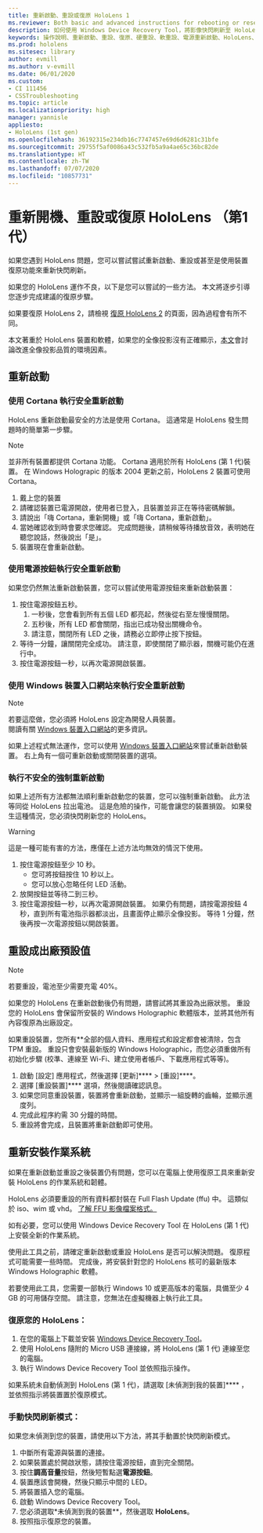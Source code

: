 ```yaml
---
title: 重新啟動、重設或復原 HoloLens 1
ms.reviewer: Both basic and advanced instructions for rebooting or resetting your HoloLens.
description: 如何使用 Windows Device Recovery Tool，將影像快閃刷新至 HoloLens 第 1 代。
keywords: 操作說明、重新啟動、重設、復原、硬重設、軟重設、電源重新啟動、HoloLens、關機、wdrt、Windows Device Recovery Tool
ms.prod: hololens
ms.sitesec: library
author: evmill
ms.author: v-evmill
ms.date: 06/01/2020
ms.custom:
- CI 111456
- CSSTroubleshooting
ms.topic: article
ms.localizationpriority: high
manager: yannisle
appliesto:
- HoloLens (1st gen)
ms.openlocfilehash: 36192315e234db16c7747457e69d6d6281c31bfe
ms.sourcegitcommit: 29755f5af0086a43c532fb5a9a4ae65c36bc82de
ms.translationtype: HT
ms.contentlocale: zh-TW
ms.lasthandoff: 07/07/2020
ms.locfileid: "10857731"
---
```

# 重新開機、重設或復原 HoloLens （第1代）

如果您遇到 HoloLens 問題，您可以嘗試嘗試重新啟動、重設或甚至是使用裝置復原功能來重新快閃刷新。

如果您的 HoloLens 運作不良，以下是您可以嘗試的一些方法。  本文將逐步引導您逐步完成建議的復原步驟。

如果要復原 HoloLens 2，請檢視 [復原 HoloLens 2](https://docs.microsoft.com/hololens/hololens-recovery) 的頁面，因為過程會有所不同。

本文著重於 HoloLens 裝置和軟體，如果您的全像投影沒有正確顯示，[本文](hololens-environment-considerations.md)會討論改進全像投影品質的環境因素。

## 重新啟動

### 使用 Cortana 執行安全重新啟動

HoloLens 重新啟動最安全的方法是使用 Cortana。 這通常是 HoloLens 發生問題時的簡單第一步驟。 

> [!NOTE]
> 並非所有裝置都提供 Cortana 功能。 Cortana 適用於所有 HoloLens (第 1 代)裝置。
> 在 Windows Holograpic 的版本 2004 更新之前，HoloLens 2 裝置可使用 Cortana。

1. 戴上您的裝置
1. 請確認裝置已電源開啟，使用者已登入，且裝置並非正在等待密碼解鎖。
1. 請說出「嗨 Cortana，重新開機」或「嗨 Cortana，重新啟動」。
1. 當她確認收到時會要求您確認。 完成問題後，請稍候等待播放音效，表明她在聽您說話，然後說出「是」。
1. 裝置現在會重新啟動。

### 使用電源按鈕執行安全重新啟動

如果您仍然無法重新啟動裝置，您可以嘗試使用電源按鈕來重新啟動裝置：

1. 按住電源按鈕五秒。
   1. 一秒後，您會看到所有五個 LED 都亮起，然後從右至左慢慢關閉。
   1. 五秒後，所有 LED 都會關閉，指出已成功發出關機命令。
   1. 請注意，關閉所有 LED 之後，請務必立即停止按下按鈕。
1. 等待一分鐘，讓關閉完全成功。 請注意，即使關閉了顯示器，關機可能仍在進行中。
1. 按住電源按鈕一秒，以再次電源開啟裝置。

### 使用 Windows 裝置入口網站來執行安全重新啟動

> [!NOTE]
> 若要這麼做，您必須將 HoloLens 設定為開發人員裝置。  
> 閱讀有關 [Windows 裝置入口網站](https://docs.microsoft.com/windows/mixed-reality/using-the-windows-device-portal)的更多資訊。

如果上述程式無法運作，您可以使用 [Windows 裝置入口網站](https://docs.microsoft.com/windows/mixed-reality/using-the-windows-device-portal)來嘗試重新啟動裝置。 右上角有一個可重新啟動或關閉裝置的選項。

### 執行不安全的強制重新啟動

如果上述所有方法都無法順利重新啟動您的裝置，您可以強制重新啟動。 此方法等同從 HoloLens 拉出電池。  這是危險的操作，可能會讓您的裝置損毀。  如果發生這種情況，您必須快閃刷新您的 HoloLens。  

> [!WARNING]
> 這是一種可能有害的方法，應僅在上述方法均無效的情況下使用。

1. 按住電源按鈕至少 10 秒。
   - 您可將按鈕按住 10 秒以上。
   - 您可以放心忽略任何 LED 活動。
1. 放開按鈕並等待二到三秒。
1. 按住電源按鈕一秒，以再次電源開啟裝置。
如果仍有問題，請按電源按鈕 4 秒，直到所有電池指示器都淡出，且畫面停止顯示全像投影。 等待 1 分鐘，然後再按一次電源按鈕以開啟裝置。

## 重設成出廠預設值

> [!NOTE]
> 若要重設，電池至少需要充電 40%。

如果您的 HoloLens 在重新啟動後仍有問題，請嘗試將其重設為出廠狀態。  重設您的 HoloLens 會保留所安裝的 Windows Holographic 軟體版本，並將其他所有內容復原為出廠設定。

如果重設裝置，您所有**全部的個人資料、應用程式和設定都會被清除，包含 TPM 重設。 重設只會安裝最新版的 Windows Holographic，而您必須重做所有初始化步驟 (校準、連線至 Wi-Fi、建立使用者帳戶、下載應用程式等等)。

1. 啟動 [設定] 應用程式，然後選擇 [更新]**** > [重設]****。
1. 選擇 [重設裝置]**** 選項，然後閱讀確認訊息。
1. 如果您同意重設裝置，裝置將會重新啟動，並顯示一組旋轉的齒輪，並顯示進度列。
1. 完成此程序約需 30 分鐘的時間。
1. 重設將會完成，且裝置將重新啟動即可使用。

## 重新安裝作業系統

如果在重新啟動並重設之後裝置仍有問題，您可以在電腦上使用復原工具來重新安裝 HoloLens 的作業系統和韌體。  

HoloLens 必須要重設的所有資料都封裝在 Full Flash Update (ffu) 中。  這類似於 iso、wim 或 vhd。  [了解 FFU 影像檔案格式。](https://docs.microsoft.com/windows-hardware/manufacture/desktop/wim-vs-ffu-image-file-formats)

如有必要，您可以使用 Windows Device Recovery Tool 在 HoloLens (第 1 代) 上安裝全新的作業系統。

使用此工具之前，請確定重新啟動或重設 HoloLens 是否可以解決問題。 復原程式可能需要一些時間。  完成後，將安裝針對您的 HoloLens 核可的最新版本 Windows Holographic 軟體。

若要使用此工具，您需要一部執行 Windows 10 或更高版本的電腦，具備至少 4 GB 的可用儲存空間。  請注意，您無法在虛擬機器上執行此工具。

### 復原您的 HoloLens：

1. 在您的電腦上下載並安裝 [Windows Device Recovery Tool](https://support.microsoft.com/help/12379/windows-10-mobile-device-recovery-tool-faq)。
1. 使用 HoloLens 隨附的 Micro USB 連接線，將 HoloLens (第 1 代) 連線至您的電腦。
1. 執行 Windows Device Recovery Tool 並依照指示操作。

如果系統未自動偵測到 HoloLens (第 1 代)，請選取 [未偵測到我的裝置]**** ，並依照指示將裝置置於復原模式。

### 手動快閃刷新模式：

如果您未偵測到您的裝置，請使用以下方法，將其手動置於快閃刷新模式。

1. 中斷所有電源與裝置的連接。
1. 如果裝置處於開啟狀態，請按住電源按鈕，直到完全關閉。
1. 按住**調高音量**按鈕，然後短暫點選**電源按鈕**。 
1. 裝置應該會開機，然後只顯示中間的 LED。
1. 將裝置插入您的電腦。
1. 啟動 Windows Device Recovery Tool。
1. 您必須選取*未偵測到我的裝置**，然後選取 **HoloLens**。 
1. 按照指示復原您的裝置。
